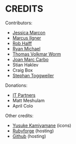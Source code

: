 CREDITS
=======

Contributors:

 * [Jessica Marcon](https://github.com/marcontwm)
 * [Marcus Ilgner](https://github.com/milgner)
 * [Rob Halff](https://github.com/rhalff)
 * [Ryan Michael](https://github.com/kerinin/boxroom)
 * [Thomas Volkmar Worm](https://github.com/tvw/)
 * [Joan Marc Carbo](https://github.com/jmcarbo)
 * Stian Haklev
 * Craig Box
 * [Stephan Toggweiler](https://github.com/rheoli)


Donations:

 * [IT Partners](http://www.itpartners.co.nz/)
 * Matt Meshulam
 * April Colo


Other credits:

 * [Yusuke Kamiyamane](http://p.yusukekamiyamane.com/) (icons)
 * [Rubyforge](http://rubyforge.org/) (hosting)
 * [Github](https://github.com/) (hosting)

